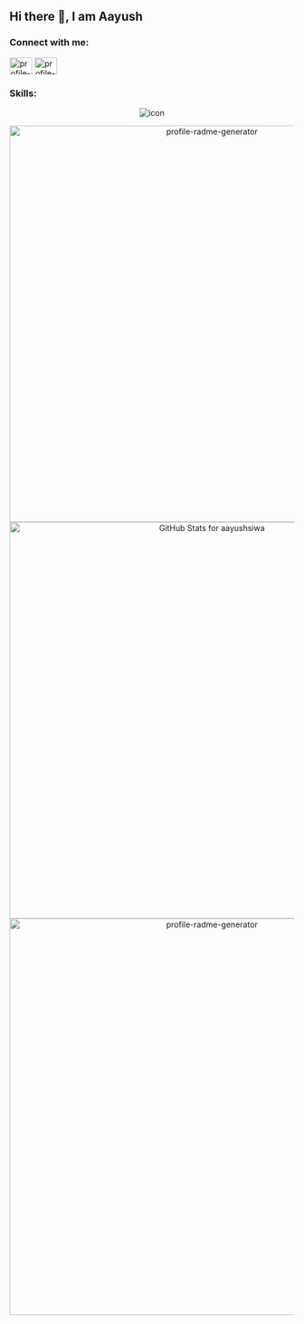 ## Hi there 👋, I am Aayush

<!-- ![SVG Banners](https://svg-banners.vercel.app/api?type=glitch&text1=Aayush%20Siwach&width=900&height=400) -->

<!-- <img src="https://github-profile-trophy.vercel.app/?username=aayushsiwa&theme=matrix&column=6&no-frame=false&no-bg=false&margin-w=19&margin-h=19" alt="image" /> -->

### Connect with me:

<p align="center">

<a href="https://github.com/aayushsiwa" target="blank"><img align="center" src="https://raw.githubusercontent.com/rahuldkjain/github-profile-readme-generator/master/src/images/icons/Social/github.svg" alt="profile-radme-generator" height="30" width="40" /></a> <a href="https://instagram.com/siwaaayush7" target="blank"><img align="center" src="https://raw.githubusercontent.com/rahuldkjain/github-profile-readme-generator/master/src/images/icons/Social/instagram.svg" alt="profile-radme-generator" height="30" width="40" /></a>

</p>

### Skills:

<p align="center">
<img src='https://skillicons.dev/icons?i=html,css,tailwind,bootstrap,svelte,react,next,flask,django,nodejs,ts,js,postgres,mysql' alt="icon" />
</p>

<p align = "center">

<img width="700" src="https://github-readme-stats.vercel.app/api?username=aayushsiwa&show_icons=true&theme=dark&locale=en&hide_border=false" alt="profile-radme-generator" />

<img src="https://github-readme-streak-stats.herokuapp.com?user=aayushsiwa&theme=dark&date_format=j%20M%5B%20Y%5D" alt="GitHub Stats for aayushsiwa" width="700">

<img src="https://github-readme-stats.vercel.app/api/top-langs/?username=aayushsiwa&theme=dark&size_weight=0&count_weight=1&langs_count=20&layout=compact" alt="profile-radme-generator" width="700" />
</p>
